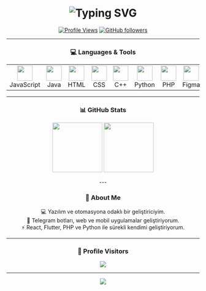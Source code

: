 <!-- Header -->
<h1 align="center">
  <img src="https://readme-typing-svg.demolab.com?font=Orbitron&size=30&duration=3000&pause=500&color=00BFFF&center=true&vCenter=true&width=500&lines=Hi%2C+I'm+Furkan+Boyvat.;Software+Developer" alt="Typing SVG" />
</h1>

<div align="center">

[![Profile Views](https://komarev.com/ghpvc/?username=FurkanBoyvat&color=0E75B6&style=flat-square)](https://github.com/FurkanBoyvat)
[![GitHub followers](https://img.shields.io/github/followers/FurkanBoyvat?label=Follow&style=social)](https://github.com/FurkanBoyvat)

---

### 💻 Languages & Tools
<table align="center">
<tr>
<td align="center" width="80">
<img src="https://skillicons.dev/icons?i=js" width="40"/><br>JavaScript
</td>
<td align="center" width="80">
<img src="https://skillicons.dev/icons?i=java" width="40"/><br>Java
</td>
<td align="center" width="80">
<img src="https://skillicons.dev/icons?i=html" width="40"/><br>HTML
</td>
<td align="center" width="80">
<img src="https://skillicons.dev/icons?i=css" width="40"/><br>CSS
</td>
<td align="center" width="80">
<img src="https://skillicons.dev/icons?i=cpp" width="40"/><br>C++
</td>
<td align="center" width="80">
<img src="https://skillicons.dev/icons?i=python" width="40"/><br>Python
</td>
<td align="center" width="80">
<img src="https://skillicons.dev/icons?i=php" width="40"/><br>PHP
</td>
<td align="center" width="80">
<img src="https://skillicons.dev/icons?i=figma" width="40"/><br>Figma
</td>
<td align="center" width="80">
<img src="https://skillicons.dev/icons?i=react" width="40"/><br>React
</td>
<td align="center" width="80">
<img src="https://skillicons.dev/icons?i=flutter" width="40"/><br>Flutter
</td>
<td align="center" width="80">
<img src="https://skillicons.dev/icons?i=dart" width="40"/><br>Dart
</td>
<td align="center" width="80">
<img src="https://skillicons.dev/icons?i=wordpress" width="40"/><br>WordPress
</td>
</tr>
</table>


---

### 📊 GitHub Stats
<p align="center">
  <img src="https://github-readme-stats.vercel.app/api?username=FurkanBoyvat&hide=prs,issues,contribs&show_icons=true&theme=tokyonight&hide_border=true&bg_color=0D1117&title_color=00BFFF&icon_color=00BFFF&border_radius=12&rank_icon=github" height="130" />
  <img src="https://github-readme-stats.vercel.app/api/top-langs/?username=FurkanBoyvat&layout=compact&theme=tokyonight&hide_border=true&bg_color=0D1117&title_color=00BFFF&border_radius=12" height="130" />
</p>
---

### 🧠 About Me
💻 Yazılım ve otomasyona odaklı bir geliştiriciyim.<br>
🤖 Telegram botları, web ve mobil uygulamalar geliştiriyorum.<br>
⚡ React, Flutter, PHP ve Python ile sürekli kendimi geliştiriyorum.



---

### 📍 Profile Visitors
<p align="center">
  <img src="https://api.visitorbadge.io/api/visitors?path=FurkanBoyvat&label=Profile%20Views&countColor=%2300BFFF&style=flat-square&labelStyle=upper" />
</p>

---

<img src="https://capsule-render.vercel.app/api?type=waving&height=100&color=0:2b5876,100:4e4376&section=footer"/>

</div>
